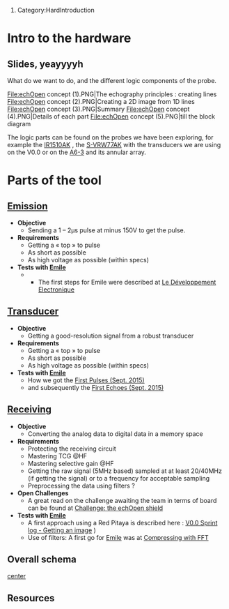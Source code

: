 1.  Category:HardIntroduction

Intro to the hardware
=====================

Slides, yeayyyyh
----------------

What do we want to do, and the different logic components of the probe.

<File:echOpen> concept (1).PNG|The echography principles : creating
lines <File:echOpen> concept (2).PNG|Creating a 2D image from 1D lines
<File:echOpen> concept (3).PNG|Summary <File:echOpen> concept
(4).PNG|Details of each part <File:echOpen> concept (5).PNG|till the
block diagram

The logic parts can be found on the probes we have been exploring, for
example the [IR1510AK](IR1510AK "wikilink") , the
[S-VRW77AK](S-VRW77AK "wikilink") with the transducers we are using on
the V0.0 or on the [A6-3](A6-3 "wikilink") and its annular array.

Parts of the tool
=================

**[Emission](:Category:Emission "wikilink")**
---------------------------------------------

-   **Objective**
    -   Sending a 1 – 2µs pulse at minus 150V to get the pulse.
-   **Requirements**
    -   Getting a « top » to pulse
    -   As short as possible
    -   As high voltage as possible (within specs)
-   **Tests with [ Emile](:Category:Emile "wikilink")**
    -   -   The first steps for Emile were described at [Le
            Développement
            Electronique](Le_Développement_Electronique "wikilink")

**[Transducer](:Category:Transducer "wikilink")**
-------------------------------------------------

-   **Objective**
    -   Getting a good-resolution signal from a robust transducer
-   **Requirements**
    -   Getting a « top » to pulse
    -   As short as possible
    -   As high voltage as possible (within specs)
-   **Tests with [ Emile](:Category:Emile "wikilink")**
    -   How we got the [First Pulses (Sept.
        2015)](First_Pulses_(Sept._2015) "wikilink")
    -   and subsequently the [First Echoes (Sept.
        2015)](First_Echoes_(Sept._2015) "wikilink")

**[Receiving](:Category:Receiving "wikilink")**
-----------------------------------------------

-   **Objective**
    -   Converting the analog data to digital data in a memory space
-   **Requirements**
    -   Protecting the receiving circuit
    -   Mastering TCG @HF
    -   Mastering selective gain @HF
    -   Getting the raw signal (5MHz based) sampled at at least 20/40MHz
        (if getting the signal) or to a frequency for acceptable
        sampling
    -   Preprocessing the data using filters ?
-   **Open Challenges**
    -   A great read on the challenge awaiting the team in terms of
        board can be found at [Challenge: the echOpen
        shield](Challenge:_the_echOpen_shield "wikilink")
-   **Tests with [ Emile](:Category:Emile "wikilink")**
    -   A first approach using a Red Pitaya is described here : [V0.0
        Sprint log - Getting an
        image](V0.0_Sprint_log_-_Getting_an_image "wikilink") )
    -   Use of filters: A first go for [
        Emile](:Category:Emile "wikilink") was at [Compressing with
        FFT](Compressing_with_FFT "wikilink")

Overall schema
--------------

[center ](File:echopen_architecture_small.png "wikilink")

Resources
---------
